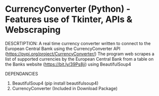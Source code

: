 # CurrencyConverter (Python) - Features use of Tkinter, APIs & Webscraping

DESCRTIPTION:
A real time currency converter written to connect to the European Central Bamk using the CurrencyConverter API (https://pypi.org/project/CurrencyConverter/)
The program web scrapes a list of supported currencies by the European Central Bank from a table on the Banks website (https://bit.ly/39Ps8ji) using BeautifulSoup4

DEPENDANCIES
1. BeautifulSoup4 (pip install beautifulsoup4)
2. CurrencyConverter (Included in Download Package)
